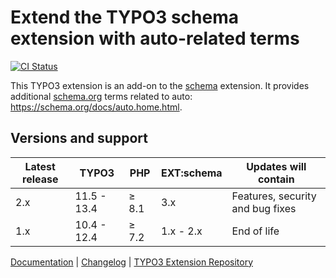 # Extend the TYPO3 schema extension with auto-related terms

[![CI Status](https://github.com/brotkrueml/schema-auto/workflows/CI/badge.svg?branch=main)](https://github.com/brotkrueml/schema-auto/actions?query=workflow%3ACI)

This TYPO3 extension is an add-on to the
[schema](https://extensions.typo3.org/extension/schema) extension.
It provides additional [schema.org](https://schema.org/) terms
related to auto: https://schema.org/docs/auto.home.html.

## Versions and support

| Latest release | TYPO3       | PHP   | EXT:schema | Updates will contain             |
|----------------|-------------|-------|------------|----------------------------------|
| 2.x            | 11.5 - 13.4 | ≥ 8.1 | 3.x        | Features, security and bug fixes |
| 1.x            | 10.4 - 12.4 | ≥ 7.2 | 1.x - 2.x  | End of life                      |

[Documentation](https://docs.typo3.org/p/brotkrueml/schema-auto/main/en-us/) |
[Changelog](https://github.com/brotkrueml/schema-auto/blob/main/CHANGELOG.md) |
[TYPO3 Extension Repository](https://extensions.typo3.org/extension/schema_auto)

